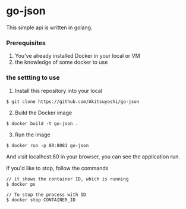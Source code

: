 # go-json

This simple api is written in golang.

### Prerequisites
1. You've already installed Docker in your local or VM
2. the knowledge of some docker to use


### the settting to use

1. Install this repository into your local

 `$ git clone https://github.com/Akitsuyoshi/go-json`

2. Build the Docker image

 `$ docker build -t go-json .`

3. Run the image

 `$ docker run -p 80:8081 go-json`

And visit localhost:80 in your browser, you can see the application run.


If you'd like to stop, follow the commands
```
// it shows the container ID, which is running
$ docker ps

// To stop the process with ID
$ docker stop CONTAINER_ID
```
